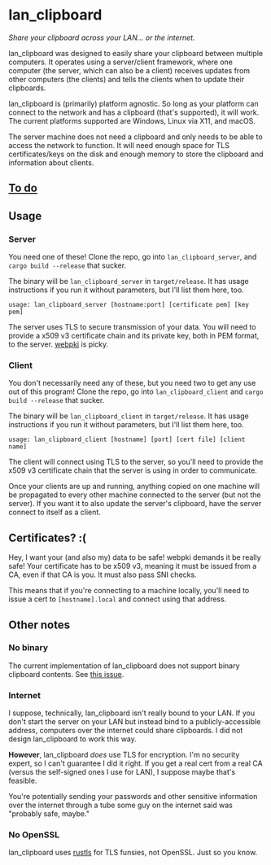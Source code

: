 # lan_clipboard

*Share your clipboard across your LAN... or the internet.*

lan_clipboard was designed to easily share your clipboard between multiple computers. It operates
using a server/client framework, where one computer (the server, which can also be a client) receives
updates from other computers (the clients) and tells the clients when to update their clipboards.

lan_clipboard is (primarily) platform agnostic. So long as your platform can connect to the network
and has a clipboard (that's supported), it will work. The current platforms supported are Windows,
Linux via X11, and macOS.

The server machine does not need a clipboard and only needs to be able to access the network to
function. It will need enough space for TLS certificates/keys on the disk and enough memory to store
the clipboard and information about clients.

## [To do](https://github.com/jkcclemens/lan_clipboard/projects/1)

## Usage

### Server

You need one of these! Clone the repo, go into `lan_clipboard_server`, and `cargo build --release`
that sucker.

The binary will be `lan_clipboard_server` in `target/release`. It has usage instructions if you run
it without parameters, but I'll list them here, too.

```
usage: lan_clipboard_server [hostname:port] [certificate pem] [key pem]
```

The server uses TLS to secure transmission of your data. You will need to provide a x509 v3
certificate chain and its private key, both in PEM format, to the server.
[webpki](https://github.com/briansmith/webpki) is picky.

### Client

You don't necessarily need any of these, but you need two to get any use out of this program! Clone
the repo, go into `lan_clipboard_client` and `cargo build --release` that sucker.

The binary will be `lan_clipboard_client` in `target/release`. It has usage instructions if you run
it without parameters, but I'll list them here, too.

```
usage: lan_clipboard_client [hostname] [port] [cert file] [client name]
```

The client will connect using TLS to the server, so you'll need to provide the x509 v3 certificate
chain that the server is using in order to communicate.

Once your clients are up and running, anything copied on one machine will be propagated to every
other machine connected to the server (but not the server). If you want it to also update the
server's clipboard, have the server connect to itself as a client.

## Certificates? :(

Hey, I want your (and also my) data to be safe! webpki demands it be really safe! Your certificate
has to be x509 v3, meaning it must be issued from a CA, even if that CA is you. It must also pass
SNI checks.

This means that if you're connecting to a machine locally, you'll need to issue a cert to
`[hostname].local` and connect using that address.

## Other notes

### No binary

The current implementation of lan_clipboard does not support binary clipboard contents. See
[this issue](https://github.com/jkcclemens/lan_clipboard/issues/7).

### Internet

I suppose, technically, lan_clipboard isn't really bound to your LAN. If you don't start the server
on your LAN but instead bind to a publicly-accessible address, computers over the internet could
share clipboards. I did not design lan_clipboard to work this way.

**However**, lan_clipboard *does* use TLS for encryption. I'm no security expert, so I can't
guarantee I did it right. If you get a real cert from a real CA (versus the self-signed ones I use
for LAN), I suppose maybe that's feasible.

You're potentially sending your passwords and other sensitive information over the internet through
a tube some guy on the internet said was "probably safe, maybe."

### No OpenSSL

lan_clipboard uses [rustls](https://github.com/ctz/rustls) for TLS funsies, not OpenSSL. Just so you
know.
